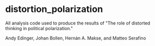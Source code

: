 # distortion_polarization

All analysis code used to produce the results of "The role of distorted thinking in political polarization."

Andy Edinger, Johan Bollen, Hernán A. Makse, and Matteo Serafino
